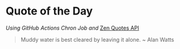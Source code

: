 # Quote of the Day 
*Using GitHub Actions Chron Job and* [Zen Quotes API]( https://zenquotes.io/ )
> Muddy water is best cleared by leaving it alone. ~ Alan Watts
